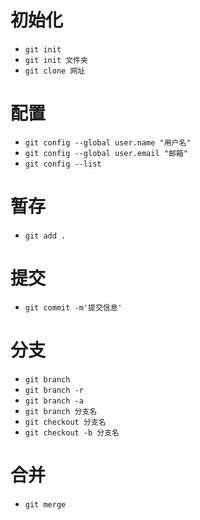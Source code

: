 # 初始化
- `git init`
- `git init 文件夹`
- `git clone 网址`
# 配置
- `git config --global user.name "用户名"`
- `git config --global user.email "邮箱"`
- `git config --list`
# 暂存
- `git add .`
# 提交
- `git commit -m'提交信息'`
# 分支
- `git branch`
- `git branch -r`
- `git branch -a`
- `git branch 分支名`
- `git checkout 分支名`
- `git checkout -b 分支名`
# 合并
- `git merge `
